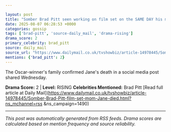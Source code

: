```yaml
---

layout: post
title: "Somber Brad Pitt seen working on film set on the SAME DAY his mother Jane Etta died at age 84"
date: 2025-08-07 06:28:53 +0000
categories: gossip
tags: ['brad-pitt', 'source-daily_mail', 'drama-rising']
drama_score: 2
primary_celebrity: brad_pitt
source: daily_mail
source_url: "https://www.dailymail.co.uk/tvshowbiz/article-14978445/Somber-Brad-Pitt-film-set-mom-Jane-died.html?ns_mchannel=rss&1490&campaign=1490"
mentions: {'brad_pitt': 2}
---
```


The Oscar-winner's family confirmed Jane's death in a social media post shared Wednesday.

**Drama Score:** 2 | **Level:** RISING **Celebrities Mentioned:** Brad Pitt [Read full article at Daily Mail](https://www.dailymail.co.uk/tvshowbiz/article-14978445/Somber-Brad-Pitt-film-set-mom-Jane-died.html?ns_mchannel=rss &ns_campaign=1490)

---

*This post was automatically generated from RSS feeds. Drama scores are calculated based on mention frequency and source reliability.*